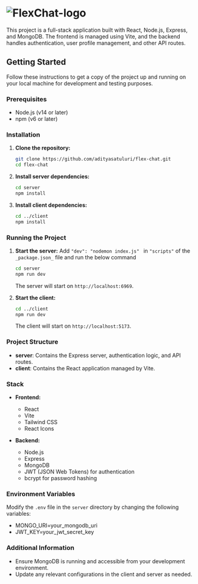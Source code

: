 # ![FlexChat-logo](https://github.com/user-attachments/assets/11f1d077-af80-4d9d-9e15-4ff034fa01c5)

This project is a full-stack application built with React, Node.js, Express, and MongoDB. The frontend is managed using Vite, and the backend handles authentication, user profile management, and other API routes.

## Getting Started

Follow these instructions to get a copy of the project up and running on your local machine for development and testing purposes.

### Prerequisites

- Node.js (v14 or later)
- npm (v6 or later)

### Installation

1. **Clone the repository:**

    ```bash
    git clone https://github.com/adityasatuluri/flex-chat.git
    cd flex-chat
    ```

2. **Install server dependencies:**

    ```bash
    cd server
    npm install
    ```

3. **Install client dependencies:**

    ```bash
    cd ../client
    npm install
    ```

### Running the Project

1. **Start the server:** Add `"dev": "nodemon index.js" ` in ` "scripts" ` of the ` _package.json_ `  file and run the below command
    ```bash 
    cd server
    npm run dev
    ```

    The server will start on `http://localhost:6969`.

2. **Start the client:**
    ```bash
    cd ../client
    npm run dev
    ```

    The client will start on `http://localhost:5173`.

### Project Structure

- **server**: Contains the Express server, authentication logic, and API routes.
- **client**: Contains the React application managed by Vite.

### Stack

- **Frontend:**
  - React
  - Vite
  - Tailwind CSS
  - React Icons

- **Backend:**
  - Node.js
  - Express
  - MongoDB
  - JWT (JSON Web Tokens) for authentication
  - bcrypt for password hashing

### Environment Variables

Modify the `.env` file in the `server` directory by changing the following variables:

 - MONGO_URI=your_mongodb_uri
 - JWT_KEY=your_jwt_secret_key


<!-- ### API Endpoints

- **POST** `/api/auth/signup` - User signup
- **POST** `/api/auth/login` - User login
- **GET** `/api/auth/user-info` - Get user information (requires token)
- **POST** `/api/auth/update-profile` - Update user profile (requires token) !-->

### Additional Information

- Ensure MongoDB is running and accessible from your development environment.
- Update any relevant configurations in the client and server as needed.

